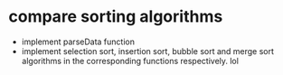 # compare sorting algorithms

- implement parseData function
- implement selection sort, insertion sort, bubble sort and merge sort algorithms in the corresponding functions respectively.
lol
